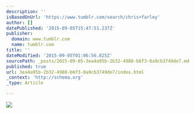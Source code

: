 ```yaml
---
description: ''
isBasedOnUrl: 'https://www.tumblr.com/search/chris+farley'
author: []
datePublished: '2015-09-05T15:47:51.237Z'
publisher:
  domain: www.tumblr.com
  name: tumblr.com
title: ''
dateModified: '2015-09-05T01:06:56.825Z'
sourcePath: _posts/2015-09-05-3ea4a95b-2b32-4988-b6f3-0a9cb3749de7.md
published: true
url: 3ea4a95b-2b32-4988-b6f3-0a9cb3749de7/index.html
_context: 'http://schema.org'
_type: Article

---
```

![](https://41.media.tumblr.com/c68f21f08dede4a43cdcea8a6fe2d7aa/tumblr_nt3agfaNHu1rvh342o1_500.jpg)